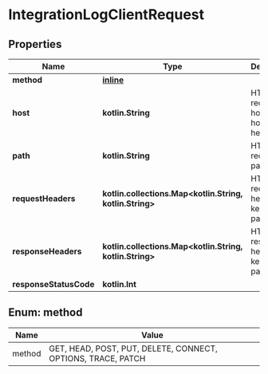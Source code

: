 
# IntegrationLogClientRequest

## Properties
| Name | Type | Description | Notes |
| ------------ | ------------- | ------------- | ------------- |
| **method** | [**inline**](#Method) |  |  |
| **host** | **kotlin.String** | HTTP request host from host header. |  |
| **path** | **kotlin.String** | HTTP request path. |  |
| **requestHeaders** | **kotlin.collections.Map&lt;kotlin.String, kotlin.String&gt;** | HTTP request headers as key-value pairs. |  [optional] |
| **responseHeaders** | **kotlin.collections.Map&lt;kotlin.String, kotlin.String&gt;** | HTTP response headers as key-value pairs. |  [optional] |
| **responseStatusCode** | **kotlin.Int** |  |  [optional] |


<a id="Method"></a>
## Enum: method
| Name | Value |
| ---- | ----- |
| method | GET, HEAD, POST, PUT, DELETE, CONNECT, OPTIONS, TRACE, PATCH |



